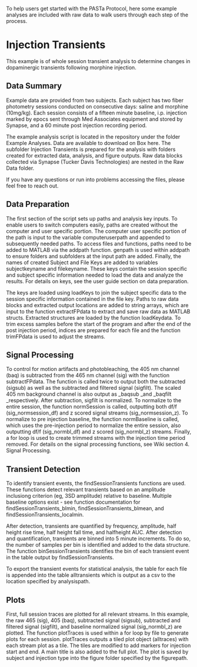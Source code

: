 To help users get started with the PASTa Protocol, here some example analyses are included with raw data to walk users through each step of the process.

# Injection Transients
This example is of whole session transient analysis to determine changes in dopaminergic transients following morphine injection.

## Data Summary
Example data are provided from two subjects. Each subject has two fiber photometry sessions conducted on consecutive days: saline and morphine (10mg/kg). Each session consists of a fifteen minute baseline, i.p. injection marked by epocs sent through Med Associates equipment and stored by Synapse, and a 60 minute post injection recording period.

The example analysis script is located in the repository under the folder Example Analyses. Data are available to download on Box here. The subfolder Injection Transients is prepared for the analysis with folders created for extracted data, analysis, and figure outputs. Raw data blocks collected via Synapse (Tucker Davis Technologies) are nested in the Raw Data folder.

If you have any questions or run into problems accessing the files, please feel free to reach out.

## Data Preparation
The first section of the script sets up paths and analysis key inputs. To enable users to switch computers easily, paths are created without the computer and user specific portion. The computer user specific portion of the path is input to the variable computeruserpath and appended to subsequently needed paths. To access files and functions, paths need to be added to MATLAB via the addpath function. genpath is used within addpath to ensure folders and subfolders at the input path are added. Finally, the names of created Subject and File Keys are added to variables subjectkeyname and filekeyname. These keys contain the session specific and subject specific information needed to load the data and analyze the results. For details on keys, see the user guide section on data preparation.

The keys are loaded using loadKeys to join the subject specific data to the session specific information contained in the file key. Paths to raw data blocks and extracted output locations are added to string arrays, which are input to the function extractFPdata to extract and save raw data as MATLAB structs. Extracted structures are loaded by the function loadKeydata. To trim excess samples before the start of the program and after the end of the post injection period, indices are prepared for each file and the function trimFPdata is used to adjust the streams.

## Signal Processing
To control for motion artifacts and photobleaching, the 405 nm channel (baq) is subtracted from the 465 nm channel (sig) with the function subtractFPdata. The function is called twice to output both the subtracted (sigsub) as well as the subtracted and filtered signal (sigfilt). The scaled 405 nm background channel is also output as _baqsub _and _baqfilt _respectively. After subtraction, sigfilt is normalized. To normalize to the entire session, the function normSession is called, outputting both df/f (sig_normsession_df) and z scored signal streams (sig_normsession_z). To normalize to pre injection baseline, the function normBaseline is called, which uses the pre-injection period to normalize the entire session, also outputting df/f (sig_normbl_df) and z scored (sig_normbl_z) streams. Finally, a for loop is used to create trimmed streams with the injection time period removed. For details on the signal processing functions, see Wiki section 4. Signal Processing.

## Transient Detection
To identify transient events, the findSessionTransients functions are used. These functions detect relevant transients based on an amplitude inclusiong criterion (eg, 3SD amplitude) relative to baseline. Multiple baseline options exist - see function documentation for findSessionTransients_blmin, findSessionTransients_blmean, and findSessionTransients_localmin.

After detection, transients are quantified by frequency, amplitude, half height rise time, half height fall time, and halfheight AUC. After detection and quantification, transients are binned into 5 minute increments. To do so, the number of samples per bin is identified and added to the data structure. The function binSessionTransients identifies the bin of each transient event in the table output by findSessionTransients.

To export the transient events for statistical analysis, the table for each file is appended into the table alltransients which is output as a csv to the location specified by analysispath.

## Plots
First, full session traces are plotted for all relevant streams. In this example, the raw 465 (sig), 405 (baq), subtracted signal (sigsub), subtracted and filtered signal (sigfilt), and baseline normalized signal (sig_normbl_z) are plotted. The function plotTraces is used within a for loop by file to generate plots for each session. plotTraces outputs a tiled plot object (alltraces) with each stream plot as a tile. The tiles are modified to add markers for injection start and end. A main title is also added to the full plot. The plot is saved by subject and injection type into the figure folder specified by the figurepath.
